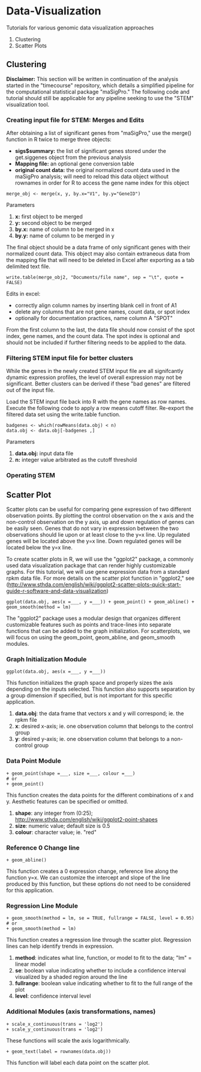 # Data-Visualization
Tutorials for various genomic data visualization approaches
1. Clustering
2. Scatter Plots
## Clustering
**Disclaimer:**
This section will be written in continuation of the analysis started in the "timecourse" repository, which details a simplified pipeline for the computational statistical package "maSigPro." The following code and tutorial should still be applicable for any pipeline seeking to use the "STEM" visualization tool.

### Creating input file for STEM: Merges and Edits
After obtaining a list of significant genes from "maSigPro," use the merge() function in R twice to merge three objects:
* **sigs$summary:** the list of significant genes stored under the get.siggenes object from the previous analysis
* **Mapping file:** an optional gene conversion table
* **original count data:** the original normalized count data used in the maSigPro analysis; will need to reload this data object without rownames in order for R to access the gene name index for this object
```
merge_obj <- merge(x, y, by.x="V1", by.y="GeneID")
```
Parameters
1. **x:** first object to be merged
2. **y:** second object to be merged
3. **by.x:** name of column to be merged in x
4. **by.y:** name of column to be merged in y

The final object should be a data frame of only significant genes with their normalized count data. This object may also contain extraneous data from the mapping file that will need to be deleted in Excel after exporting as a tab delimited text file. 
```
write.table(merge_obj2, "Documents/file name", sep = "\t", quote = FALSE)
```
Edits in excel:
* correctly align column names by inserting blank cell in front of A1
* delete any columns that are not gene names, count data, or spot index
* optionally for documentation practices, name column A "SPOT"

From the first column to the last, the data file should now consist of the spot index, gene names, and the count data. The spot index is optional and should not be included if further filtering needs to be applied to the data.

### Filtering STEM input file for better clusters
While the genes in the newly created STEM input file are all signifcantly dynamic expression profiles, the level of overall expression may not be significant. Better clusters can be derived if these "bad genes" are filtered out of the input file.

Load the STEM input file back into R with the gene names as row names. Execute the following code to apply a row means cutoff filter. Re-export the filtered data set using the write.table function.
```
badgenes <- which(rowMeans(data.obj) < n)
data.obj <- data.obj[-badgenes ,]
```
Parameters
1. **data.obj:** input data file
2. **n:** integer value arbitrated as the cutoff threshold

### Operating STEM



## Scatter Plot
Scatter plots can be useful for comparing gene expression of two different observation points. By plotting the control observation on the x axis and the non-control observation on the y axis, up and down regulation of genes can be easily seen. Genes that do not vary in expression between the two observations should lie upon or at least close to the y=x line. Up regulated genes will be located above the y=x line. Down regulated genes will be located below the y=x line. 

To create scatter plots in R, we will use the "ggplot2" package, a commonly used data visualization package that can render highly customizable graphs. For this tutorial, we will use gene expression data from a standard rpkm data file. For more details on the scatter plot function in "ggplot2," see (http://www.sthda.com/english/wiki/ggplot2-scatter-plots-quick-start-guide-r-software-and-data-visualization)
```
ggplot(data.obj, aes(x =___, y =___)) + geom_point() + geom_abline() + geom_smooth(method = lm)
```
The "ggplot2" package uses a modular design that organizes different customizable features such as points and trace-lines into separate functions that can be added to the graph initialization. For scatterplots, we will focus on using the geom_point, geom_abline, and geom_smooth modules.

### Graph Initialization Module
```
ggplot(data.obj, aes(x =___, y =___))
```
This function initializes the graph space and properly sizes the axis depending on the inputs selected. This function also supports separation by a group dimension if specified, but is not important for this specific application.
1. **data.obj**: the data frame that vectors x and y will correspond; ie. the rpkm file
2. **x**: desired x-axis; ie. one observation column that belongs to the control group
3. **y**: desired y-axis; ie. one observation column that belongs to a non-control group

### Data Point Module
```
+ geom_point(shape =___, size =___, colour =___)
# or
+ geom_point()
```
This function creates the data points for the different combinations of x and y. Aesthetic features can be specified or omitted.
1. **shape**: any integer from (0:25); http://www.sthda.com/english/wiki/ggplot2-point-shapes 
2. **size**: numeric value; default size is 0.5
3. **colour**: character value; ie. "red"

### Reference 0 Change line
```
+ geom_abline()
```
This function creates a 0 expression change, reference line along the function y=x. We can customize the intercept and slope of the line produced by this function, but these options do not need to be considered for this application.

### Regression Line Module
```
+ geom_smooth(method = lm, se = TRUE, fullrange = FALSE, level = 0.95)
# or
+ geom_smooth(method = lm)
```
This function creates a regression line through the scatter plot. Regression lines can help identify trends in expression.
1. **method**: indicates what line, function, or model to fit to the data; "lm" = linear model
2. **se**: boolean value indicating whether to include a confidence interval visualized by a shaded region around the line
3. **fullrange**: boolean value indicating whether to fit to the full range of the plot
4. **level**: confidence interval level

### Additional Modules (axis transformations, names)
```
+ scale_x_continuous(trans = 'log2')
+ scale_y_continuous(trans = 'log2')
```
These functions will scale the axis logarithmically.

```
+ geom_text(label = rownames(data.obj))
```
This function will label each data point on the scatter plot.

